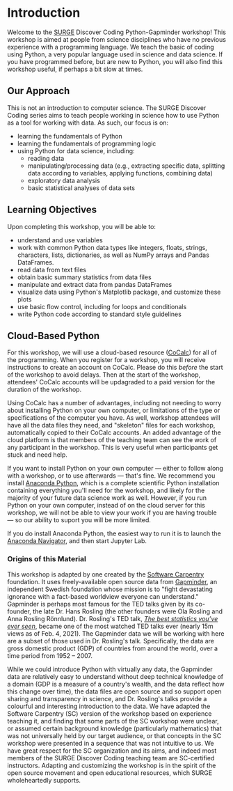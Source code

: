 # Introduction

Welcome to the [SURGE](https://surgeinnovation.ca) Discover Coding Python-Gapminder workshop! This workshop is aimed at people from science disciplines who have no previous experience with a programming language. We teach the basic of coding using Python, a very popular language used in science and data science. If you have programmed before, but are new to Python, you will also find this workshop useful, if perhaps a bit slow at times. 

## Our Approach

This is not an introduction to computer science. The SURGE Discover Coding series aims to teach people working in science how to use Python as a tool for working with data. As such, our focus is on:
- learning the fundamentals of Python
- learning the fundamentals of programming logic
- using Python for data science, including:
    - reading data
    - manipulating/processing data (e.g., extracting specific data, splitting data according to variables, applying functions, combining data)
    - exploratory data analysis
    - basic statistical analyses of data sets

## Learning Objectives

Upon completing this workshop, you will be able to:
- understand and use variables
- work with common Python data types like integers, floats, strings, characters, lists, dictionaries, as well as NumPy arrays and Pandas DataFrames.
- read data from text files
- obtain basic summary statistics from data files
- manipulate and extract data from pandas DataFrames
- visualize data using Python's Matplotlib package, and customize these plots
- use basic flow control, including for loops and conditionals
- write Python code according to standard style guidelines

## Cloud-Based Python

For this workshop, we will use a cloud-based resource ([CoCalc](https://cocalc.com)) for all of the programming. When you register for a workshop, you will receive instructions to create an account on CoCalc. Please do this *before* the start of the workshop to avoid delays. Then at the start of the workshop, attendees' CoCalc accounts will be updagraded to a paid version for the duration of the workshop. 

Using CoCalc has a number of advantages, including not needing to worry about installing Python on your own computer, or limitations of the type or specifications of the computer you have. As well, workshop attendees will have all the data files they need, and "skeleton" files for each workshop, automatically copied to their CoCalc accounts. An added advantage of the cloud platform is that members of the teaching team can see the work of any participant in the workshop. This is very useful when participants get stuck and need help.

If you want to install Python on your own computer — either to follow along with a workshop, or to use afterwards — that's fine. We recommend you install [Anaconda Python](https://www.anaconda.com/products/individual), which is a complete scientific Python installation containing everything you'll need for the workshop, and likely for the majority of your future data science work as well. However, if you run Python on your own computer, instead of on the cloud server for this workshop, we will not be able to view your work if you are having trouble — so our ability to suport you will be more limited. 

If you do install Anaconda Python, the easiest way to run it is to launch the [Anaconda Navigator](https://docs.anaconda.com/anaconda/navigator/), and then start Jupyter Lab.

### Origins of this Material

This workshop is adapted by one created by the [Software Carpentry](http://swcarpentry.github.io/python-novice-gapminder/index.html) foundation. It uses freely-available open source data from [Gapminder](https://www.gapminder.org), an independent Swedish foundation whose mission is to "fight devastating ignorance with a fact-based worldview everyone can understand." Gapminder is perhaps most famous for the TED talks given by its co-founder, the late Dr. Hans Rosling (the other founders were Ola Rosling and Anna Rosling Rönnlund). Dr. Rosling's TED talk, [*The best statistics you’ve ever seen*](https://www.ted.com/talks/hans_rosling_the_best_stats_you_ve_ever_seen?language=en), became one of the most watched TED talks ever (nearly 15m views as of Feb. 4, 2021). The Gapminder data we will be working with here are a subset of those used in Dr. Rosling's talk. Specifically, the data are gross domestic product (GDP) of countries from around the world, over a time period from 1952 – 2007. 

While we could introduce Python with virtually any data, the Gapminder data are relatively easy to understand without deep technical knowledge of a domain (GDP is a measure of a country's wealth, and the data reflect how this change over time), the data files are open source and so support open sharing and transparency in science, and Dr. Rosling's talks provide a colourful and interesting introduction to the data. We have adapted the Software Carpentry (SC) version of the workshop based on experience teaching it, and finding that some parts of the SC workshop were unclear, or assumed certain background knowledge (particularly mathematics) that was not universally held by our target audience, or that concepts in the SC workshop were presented in a sequence that was not intuitive to us. We have great respect for the SC organization and its aims, and indeed most members of the SURGE Discover Coding teaching team are SC-certified instructors. Adapting and customizing the workshop is in the spirit of the open source movement and open educational resources, which SURGE wholeheartedly supports.
